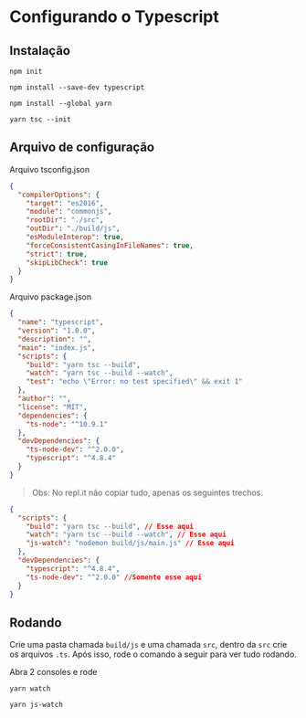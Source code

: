 # Configurando o Typescript

## Instalação 

```console
npm init
```

```console
npm install --save-dev typescript
```

```console
npm install --global yarn
```

```console
yarn tsc --init
```

## Arquivo de configuração

Arquivo tsconfig.json
```json
{
  "compilerOptions": {
    "target": "es2016",
    "module": "commonjs",
    "rootDir": "./src",
    "outDir": "./build/js",
    "esModuleInterop": true,
    "forceConsistentCasingInFileNames": true,
    "strict": true,
    "skipLibCheck": true
  }
}
```

Arquivo package.json
```json
{
  "name": "typescript",
  "version": "1.0.0",
  "description": "",
  "main": "index.js",
  "scripts": {
    "build": "yarn tsc --build",
    "watch": "yarn tsc --build --watch",
    "test": "echo \"Error: no test specified\" && exit 1"
  },
  "author": "",
  "license": "MIT",
  "dependencies": {
    "ts-node": "^10.9.1"
  },
  "devDependencies": {
    "ts-node-dev": "^2.0.0",
    "typescript": "^4.8.4"
  }
}

```

> Obs: No repl.it não copiar tudo, apenas os seguintes trechos.

```json
{
  "scripts": {
    "build": "yarn tsc --build", // Esse aqui
    "watch": "yarn tsc --build --watch", // Esse aqui
    "js-watch": "nodemon build/js/main.js" // Esse aqui
  },
  "devDependencies": {
    "typescript": "^4.8.4",
    "ts-node-dev": "^2.0.0" //Somente esse aqui
  }
}
```

## Rodando

Crie uma pasta chamada `build/js` e uma chamada `src`, dentro da `src` crie os arquivos `.ts`.
Após isso, rode o comando a seguir para ver tudo rodando.

Abra 2 consoles e rode

```console
yarn watch
```


```console
yarn js-watch
```



